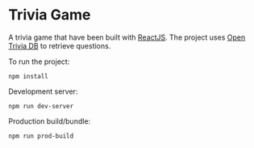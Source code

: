   
# Trivia Game

A trivia game that have been built with [ReactJS](https://reactjs.org/). The project uses [Open Trivia DB](https://opentdb.com/) to retrieve questions.

To run the project:
```
npm install
```
Development server:
```
npm run dev-server
```
Production build/bundle:
```
npm run prod-build
```

